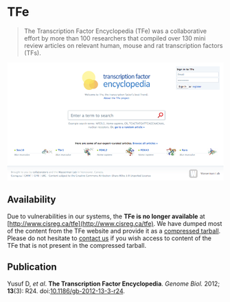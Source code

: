 # TFe
> The Transcription Factor Encyclopedia (TFe) was a collaborative effort by more than 100 researchers that compiled over 130 mini review articles on relevant human, mouse and rat transcription factors (TFs).

<p align="center"><img src="https://github.com/wassermanlab/TFe/blob/master/TFe.png" /></p>

## Availability
Due to vulnerabilities in our systems, the **TFe is no longer available** at [http://www.cisreg.ca/tfe](http://www.cisreg.ca/tfe). We have dumped most of the content from the TFe website and provide it as a [compressed tarball](https://github.com/wassermanlab/TFe/blob/master/TFe.tgz). Please do not hesitate to [contact us](wyeth@cmmt.ubc.ca) if you wish access to content of the TFe that is not present in the compressed tarball.

## Publication
Yusuf D, *et al*. **The Transcription Factor Encyclopedia**. *Genome Biol.* 2012; **13**(3): R24. doi:[10.1186/gb-2012-13-3-r24](https://doi.org/10.1186/gb-2012-13-3-r24).
